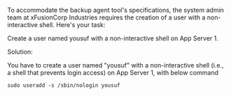 To accommodate the backup agent tool's specifications, the system admin team at xFusionCorp Industries requires the creation of a user with a non-interactive shell. Here's your task:



Create a user named yousuf with a non-interactive shell on App Server 1.

Solution:

You have to create a user named "yousuf" with a non-interactive shell (i.e., a shell that prevents login access) on App Server 1, with below command

```
sudo useradd -s /sbin/nologin yousuf
```

